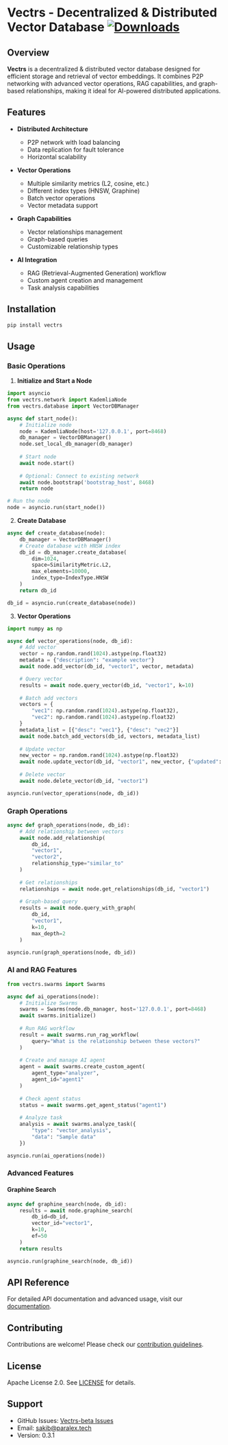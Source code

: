 # Vectrs - Decentralized & Distributed Vector Database   [![Downloads](https://static.pepy.tech/badge/vectrs)](https://pepy.tech/project/vectrs)

## Overview   
**Vectrs** is a decentralized & distributed vector database designed for efficient storage and retrieval of vector embeddings. It combines P2P networking with advanced vector operations, RAG capabilities, and graph-based relationships, making it ideal for AI-powered distributed applications.

## Features   
- **Distributed Architecture**
  - P2P network with load balancing
  - Data replication for fault tolerance
  - Horizontal scalability
  
- **Vector Operations**
  - Multiple similarity metrics (L2, cosine, etc.)
  - Different index types (HNSW, Graphine)
  - Batch vector operations
  - Vector metadata support
  
- **Graph Capabilities**
  - Vector relationships management
  - Graph-based queries
  - Customizable relationship types
  
- **AI Integration**
  - RAG (Retrieval-Augmented Generation) workflow
  - Custom agent creation and management
  - Task analysis capabilities

## Installation   
```bash
pip install vectrs
```

## Usage

### Basic Operations

1. **Initialize and Start a Node**
```python
import asyncio
from vectrs.network import KademliaNode
from vectrs.database import VectorDBManager

async def start_node():
    # Initialize node
    node = KademliaNode(host='127.0.0.1', port=8468)
    db_manager = VectorDBManager()
    node.set_local_db_manager(db_manager)
    
    # Start node
    await node.start()
    
    # Optional: Connect to existing network
    await node.bootstrap('bootstrap_host', 8468)
    return node

# Run the node
node = asyncio.run(start_node())
```

2. **Create Database**
```python
async def create_database(node):
    db_manager = VectorDBManager()
    # Create database with HNSW index
    db_id = db_manager.create_database(
        dim=1024,
        space=SimilarityMetric.L2,
        max_elements=10000,
        index_type=IndexType.HNSW
    )
    return db_id

db_id = asyncio.run(create_database(node))
```

3. **Vector Operations**
```python
import numpy as np

async def vector_operations(node, db_id):
    # Add vector
    vector = np.random.rand(1024).astype(np.float32)
    metadata = {"description": "example vector"}
    await node.add_vector(db_id, "vector1", vector, metadata)

    # Query vector
    results = await node.query_vector(db_id, "vector1", k=10)
    
    # Batch add vectors
    vectors = {
        "vec1": np.random.rand(1024).astype(np.float32),
        "vec2": np.random.rand(1024).astype(np.float32)
    }
    metadata_list = [{"desc": "vec1"}, {"desc": "vec2"}]
    await node.batch_add_vectors(db_id, vectors, metadata_list)
    
    # Update vector
    new_vector = np.random.rand(1024).astype(np.float32)
    await node.update_vector(db_id, "vector1", new_vector, {"updated": True})
    
    # Delete vector
    await node.delete_vector(db_id, "vector1")

asyncio.run(vector_operations(node, db_id))
```

### Graph Operations
```python
async def graph_operations(node, db_id):
    # Add relationship between vectors
    await node.add_relationship(
        db_id, 
        "vector1", 
        "vector2", 
        relationship_type="similar_to"
    )
    
    # Get relationships
    relationships = await node.get_relationships(db_id, "vector1")
    
    # Graph-based query
    results = await node.query_with_graph(
        db_id,
        "vector1",
        k=10,
        max_depth=2
    )

asyncio.run(graph_operations(node, db_id))
```

### AI and RAG Features
```python
from vectrs.swarms import Swarms

async def ai_operations(node):
    # Initialize Swarms
    swarms = Swarms(node.db_manager, host='127.0.0.1', port=8468)
    await swarms.initialize()
    
    # Run RAG workflow
    result = await swarms.run_rag_workflow(
        query="What is the relationship between these vectors?"
    )
    
    # Create and manage AI agent
    agent = await swarms.create_custom_agent(
        agent_type="analyzer",
        agent_id="agent1"
    )
    
    # Check agent status
    status = await swarms.get_agent_status("agent1")
    
    # Analyze task
    analysis = await swarms.analyze_task({
        "type": "vector_analysis",
        "data": "Sample data"
    })

asyncio.run(ai_operations(node))
```

### Advanced Features

#### Graphine Search
```python
async def graphine_search(node, db_id):
    results = await node.graphine_search(
        db_id=db_id,
        vector_id="vector1",
        k=10,
        ef=50
    )
    return results

asyncio.run(graphine_search(node, db_id))
```

## API Reference

For detailed API documentation and advanced usage, visit our [documentation](https://github.com/ParalexLabs/Vectrs-beta/docs).

## Contributing
Contributions are welcome! Please check our [contribution guidelines](CONTRIBUTING.md).

## License   
Apache License 2.0. See [LICENSE](LICENSE) for details.

## Support   
- GitHub Issues: [Vectrs-beta Issues](https://github.com/ParalexLabs/Vectrs-beta/issues)
- Email: sakib@paralex.tech
- Version: 0.3.1

